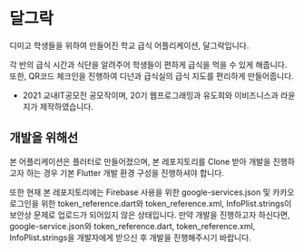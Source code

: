 # 달그락

디미고 학생들을 위하여 만들어진 학교 급식 어플리케이션, 달그락입니다.

각 반의 급식 시간과 식단을 알려주어 학생들이 편하게 급식을 먹을 수 있게 해줍니다.
또한, QR코드 체크인을 진행하여 디넌과 급식실의 급식 지도를 편리하게 만들어줍니다.

 * 2021 교내IT공모전 공모작이며, 20기 웹프로그래밍과 유도희와 이비즈니스과 라윤지가 제작하였습니다.

## 개발을 위해선

본 어플리케이션은 플러터로 만들어졌으며, 본 레포지토리를 Clone 받아 개발을 진행하고자 하는 경우 기본 Flutter 개발 환경 구성을 진행하셔야 합니다.

또한 현재 본 레포지토리에는 Firebase 사용을 위한 google-services.json 및 카카오 로그인을 위한 token_reference.dart와 token_reference.xml, InfoPlist.strings이 보안상 문제로 업로드가 되어있지 않은 상태입니다.
만약 개발을 진행하고자 하신다면, google-service.json와 token_reference.dart, token_reference.xml, InfoPlist.strings을 개발자에게 받으신 후 개발을 진행해주시기 바랍니다.

